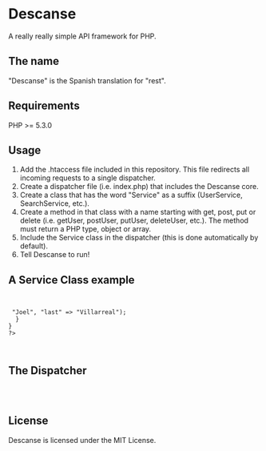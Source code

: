 Descanse
========

A really really simple API framework for PHP.

## The name

"Descanse" is the Spanish translation for "rest".

## Requirements

PHP >= 5.3.0

## Usage

1. Add the .htaccess file included in this repository. This file redirects all incoming requests to a single dispatcher.
2. Create a dispatcher file (i.e. index.php) that includes the Descanse core.
3. Create a class that has the word "Service" as a suffix (UserService, SearchService, etc.).
4. Create a method in that class with a name starting with get, post, put or delete (i.e. getUser, postUser, putUser, deleteUser, etc.). The method must return a PHP type, object or array.
5. Include the Service class in the dispatcher (this is done automatically by default).
6. Tell Descanse to run!

## A Service Class example

<code><pre>
<?php
// user.php
class UserService {
  public static function getName($context) {
    return array("first" => "Joel", "last" => "Villarreal");
  }
}
?>
</pre></code>

## The Dispatcher

<code><pre>
<?php
require "descanse.php";
require "user.php";
Descanse::go();
?></pre></code>

## License

Descanse is licensed under the MIT License.
